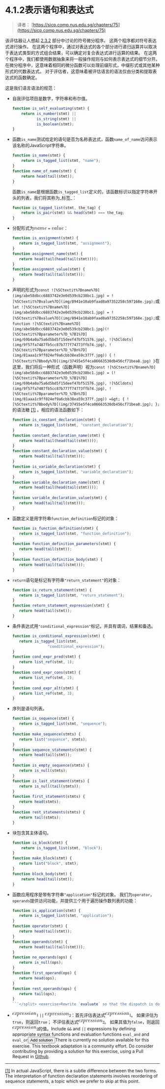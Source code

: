 # 4.1.2表示语句和表达式

> 译者： [https://sicp.comp.nus.edu.sg/chapters/75](https://sicp.comp.nus.edu.sg/chapters/75)

该评估器让人想起 [2.3.2](36) 部分中讨论的符号微分程序。 这两个程序都对符号表达式进行操作。 在这两个程序中，通过对表达式的各个部分进行递归运算并以取决于表达式类型的方式组合结果，可以确定对复合表达式进行运算的结果。 在这两个程序中，我们都使用数据抽象来将一般操作规则与如何表示表达式的细节分开。 在微分程序中，这意味着相同的微分函数可以处理前缀形式，中缀形式或其他某种形式的代数表达式。 对于评估者，这意味着被评估语言的语法仅由分类和提取表达式的函数确定。

 <split>这是我们语言语法的规范：

*   自我评估项目是数字，字符串和布尔值。

    ```js
    function is_self_evaluating(stmt) {
        return is_number(stmt) ||
               is_string(stmt) || 
               is_boolean(stmt);
    }
    ```

*   函数`is_name`测试给定的语句是否为名称表达式，函数`name_of_name`访问表示该名称的JavaScript字符串。

    ```js
    function is_name(stmt) {
        return is_tagged_list(stmt, "name");
    }
    function name_of_name(stmt) {
        return head(tail(stmt));
    }
    ```

    函数`is_name`是根据函数`is_tagged_list`定义的，该函数标识以指定字符串开头的列表，我们将其称为_标签_：

    ```js
    function is_tagged_list(stmt, the_tag) {
        return is_pair(stmt) && head(stmt) === the_tag;
    }
    ```

*   分配形式为![%5Ctextit%7Bname%7D](img/abe58dbcc6883742e3e0d539cb238bc1.jpg) `=` ![%5Ctextit%7Bvalue%7D](img/8941e10ab9faad8a97352258c597168e.jpg)：

    ```js
    function is_assignment(stmt) {
       return is_tagged_list(stmt, "assignment");
    }
    function assignment_name(stmt) {
       return head(tail(head(tail(stmt))));
    }
    function assignment_value(stmt) {
       return head(tail(tail(stmt)));
    }
    ```

*   声明的形式为`const ![%5Ctextit%7Bname%7D](img/abe58dbcc6883742e3e0d539cb238bc1.jpg) = ![%5Ctextit%7Bvalue%7D](img/8941e10ab9faad8a97352258c597168e.jpg);`或`let ![%5Ctextit%7Bname%7D](img/abe58dbcc6883742e3e0d539cb238bc1.jpg) = ![%5Ctextit%7Bvalue%7D](img/8941e10ab9faad8a97352258c597168e.jpg);`或`function ![%5Ctextit%7Bname%7D](img/abe58dbcc6883742e3e0d539cb238bc1.jpg)(![%5Ctextit%7Bparameter%7D_%7B1%7D](img/69b4a0a75a6d5bd5f15deef47bf51576.jpg), ![%5Cldots](img/9f57fa7487fb5cc87b777f74773ffb74.jpg), ![%5Ctextit%7Bparameter%7D_%7Bn%7D](img/81aaa1c9ff024ef9a6cbb38ea59c377f.jpg)) { ![%5Ctextit%7Bbody%7D](img/37455e5f4ca86663530db456cf71bea8.jpg) }`在这里，我们将后一种形式（函数声明）视为`const ![%5Ctextit%7Bname%7D](img/abe58dbcc6883742e3e0d539cb238bc1.jpg) = (![%5Ctextit%7Bparameter%7D_%7B1%7D](img/69b4a0a75a6d5bd5f15deef47bf51576.jpg), ![%5Cldots](img/9f57fa7487fb5cc87b777f74773ffb74.jpg), ![%5Ctextit%7Bparameter%7D_%7Bn%7D](img/81aaa1c9ff024ef9a6cbb38ea59c377f.jpg)) =&gt; { ![%5Ctextit%7Bbody%7D](img/37455e5f4ca86663530db456cf71bea8.jpg); };`的语法糖 [[1]](75#footnote-1) 。相应的语法函数如下：

    ```js
    function is_constant_declaration(stmt) {
       return is_tagged_list(stmt, "constant_declaration");
    }
    function constant_declaration_name(stmt) {
       return head(tail(head(tail(stmt))));
    }
    function constant_declaration_value(stmt) {
       return head(tail(tail(stmt)));
    }
    function is_variable_declaration(stmt) {
       return is_tagged_list(stmt, "variable_declaration");
    }
    function variable_declaration_name(stmt) {
       return head(tail(head(tail(stmt))));
    }
    function variable_declaration_value(stmt) {
       return head(tail(tail(stmt)));
    }
    ```

*   函数定义是用字符串`function_definition`标记的对象：

    ```js
    function is_function_definition(stmt) {
       return is_tagged_list(stmt, "function_definition");
    }
    function function_definition_parameters(stmt) {
       return head(tail(stmt));
    }
    function function_definition_body(stmt) {
       return head(tail(tail(stmt)));
    }
    ```

*   `return`语句是标记有字符串`"return_statement"`的对象：

    ```js
    function is_return_statement(stmt) {
       return is_tagged_list(stmt, "return_statement");
    }
    function return_statement_expression(stmt) {
       return head(tail(stmt));
    }
    ```

*   条件表达式用`"conditional_expression"`标记，并具有谓词，结果和备选。

    ```js
    function is_conditional_expression(stmt) {
       return is_tagged_list(stmt, 
                    "conditional_expression");
    }
    function cond_expr_pred(stmt) {
       return list_ref(stmt, 1);
    }
    function cond_expr_cons(stmt) {
       return list_ref(stmt, 2);
    }
    function cond_expr_alt(stmt) {
       return list_ref(stmt, 3);
    }
    ```

*   序列是语句列表。

    ```js
    function is_sequence(stmt) {
       return is_tagged_list(stmt, "sequence");
    }
    function make_sequence(stmts) {
       return list("sequence", stmts);
    }
    function sequence_statements(stmt) {   
       return head(tail(stmt));
    }
    function is_empty_sequence(stmts) {
       return is_null(stmts);
    }
    function is_last_statement(stmts) {
       return is_null(tail(stmts));
    }
    function first_statement(stmts) {
       return head(stmts);
    }
    function rest_statements(stmts) {
       return tail(stmts);
    }
    ```

*   块包含其主体语句。

    ```js
    function is_block(stmt) {
        return is_tagged_list(stmt, "block");
    }
    function make_block(stmt) {
       return list("block", stmt);
    }
    function block_body(stmt) {
        return head(tail(stmt));
    }
    ```

*   函数应用程序是带有字符串`"application"`标记的对象。 我们为`operator`，`operands`提供访问功能，并提供三个用于遍历操作数列表的功能：

    ```js
    function is_application(stmt) {
       return is_tagged_list(stmt, "application");
    }
    function operator(stmt) {
       return head(tail(stmt));
    }
    function operands(stmt) {
       return head(tail(tail(stmt)));
    }
    function no_operands(ops) {
       return is_null(ops);
    }
    function first_operand(ops) {
       return head(ops);
    }
    function rest_operands(ops) {
       return tail(ops);
    }
    ```</split> <exercise>Rewrite `evaluate` so that the dispatch is done in data-directed style. Compare this with the data-directed differentiation function of exercise <ref name="ex:data-directed-differentiation">[2.73](42#ex_2.73)</ref>. (You may use the `head` of a compound expression as the type of the expression, as is appropriate for the syntax implemented in this section.)<button class="btn btn-secondary solution_btn" data-toggle="collapse" href="#no_solution_75_1_div">Add solution</button>There is currently no solution available for this exercise. This textbook adaptation is a community effort. Do consider contributing by providing a solution for this exercise, using a Pull Request in [Github](https://github.com/source-academy/sicp).</exercise><exercise>Recall the definitions of the special forms `&&` and `||` from chapter 1: <split>*   ![%5Ctextit%7Bexpression%7D_1](img/af41029c31183e68ec01b08c614e1295.jpg) `&&` ![%5Ctextit%7Bexpression%7D_2](img/65aa6628b728916b19487b6648d5257c.jpg)：首先评估表达式![%5Ctextit%7Bexpression%7D_1](img/af41029c31183e68ec01b08c614e1295.jpg)。 如果评估为`false`，则返回`false`； 不评估表达式![%5Ctextit%7Bexpression%7D_2](img/65aa6628b728916b19487b6648d5257c.jpg)。 如果其值为`true`，则返回![%5Ctextit%7Bexpression%7D_2](img/65aa6628b728916b19487b6648d5257c.jpg)的值。
*   ![%5Ctextit%7Bexpression%7D_1](img/af41029c31183e68ec01b08c614e1295.jpg) `||` ![%5Ctextit%7Bexpression%7D_2](img/65aa6628b728916b19487b6648d5257c.jpg)：首先评估表达式![%5Ctextit%7Bexpression%7D_1](img/af41029c31183e68ec01b08c614e1295.jpg)。 如果评估为`true`，则返回`true`； 不评估表达式![%5Ctextit%7Bexpression%7D_2](img/65aa6628b728916b19487b6648d5257c.jpg)。 如果其值为`false`，则返回![%5Ctextit%7Bexpression%7D_2](img/65aa6628b728916b19487b6648d5257c.jpg)的值。Include `&&` and `||` expressions by defining appropriate syntax functions and evaluation functions `eval_and` and `eval_or`</split><button class="btn btn-secondary solution_btn" data-toggle="collapse" href="#no_solution_75_1_div">Add solution</button>There is currently no solution available for this exercise. This textbook adaptation is a community effort. Do consider contributing by providing a solution for this exercise, using a Pull Request in [Github](https://github.com/source-academy/sicp).</exercise>

* * *

[[1]](75#footnote-link-1) In actual JavaScript, there is a subtle difference between the two forms. The interpretation of function declaration statements involves reordering of sequence statements, a topic which we prefer to skip at this point.

